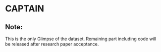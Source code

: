 # CAPTAIN

## Note: 
This is the only Glimpse of the dataset. Remaining part including code will be released after research paper acceptance.
